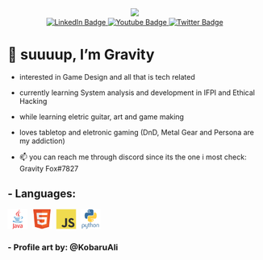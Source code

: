 <div id="header" align="center">
  <img src="https://media.giphy.com/media/KG9zgUN1o7FiuEOTWh/giphy.gif" width="300"/>
</div>
<div id="badges" align="center">
  <a href="https://www.linkedin.com/in/pasilvacosta/">
    <img src="https://img.shields.io/badge/LinkedIn-blue?style=for-the-badge&logo=linkedin&logoColor=white" alt="LinkedIn Badge"/>
  </a>
  <a href="https://www.youtube.com/channel/UCzpbFbt7rzu4jJFyvdLFKYw">
    <img src="https://img.shields.io/badge/YouTube-red?style=for-the-badge&logo=youtube&logoColor=white" alt="Youtube Badge"/>
  </a>
  <a href="https://twitter.com/GravidadeFox">
    <img src="https://img.shields.io/badge/Twitter-blue?style=for-the-badge&logo=twitter&logoColor=white" alt="Twitter Badge"/>
  </a>
</div>
<h1>
👋 suuuup, I’m Gravity
</h1>

- interested in Game Design and all that is tech related


- currently learning System analysis and development in IFPI and Ethical Hacking
- while learning eletric guitar, art and game making
- loves tabletop and eletronic gaming (DnD, Metal Gear and Persona are my addiction)
- 📫 you can reach me through discord since its the one i most check: Gravity Fox#7827

<h2>
- Languages:
</h2>
<div>
  <img src="https://github.com/devicons/devicon/blob/master/icons/java/java-original-wordmark.svg" title="Java" alt="Java" width="40" height="40"/>&nbsp;
  <img src="https://github.com/devicons/devicon/blob/master/icons/html5/html5-original.svg" title="HTML5" alt="HTML" width="40" height="40"/>&nbsp;
  <img src="https://github.com/devicons/devicon/blob/master/icons/javascript/javascript-original.svg" title="JavaScript" alt="JavaScript" width="40" height="40"/>&nbsp;
  <img src="https://github.com/devicons/devicon/blob/master/icons/python/python-original-wordmark.svg" title="HTML5" alt="HTML" width="40" height="40"/>&nbsp;
</div>
<h3>
- Profile art by: @KobaruAli
</h3>
